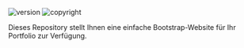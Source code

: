 ![version](https://img.shields.io/badge/Patch-v1.10-blue?style=for-the-badge) ![copyright](https://img.shields.io/badge/%C2%A9-Berfan%20K.-red?style=for-the-badge)


Dieses Repository stellt Ihnen eine einfache Bootstrap-Website für Ihr Portfolio zur Verfügung.
